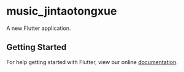 # music_jintaotongxue

A new Flutter application.

## Getting Started

For help getting started with Flutter, view our online
[documentation](https://flutter.io/).
